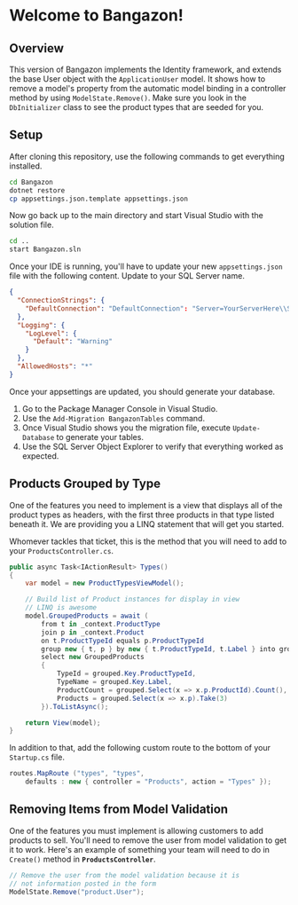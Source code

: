 # Welcome to Bangazon!

## Overview

This version of Bangazon implements the Identity framework, and extends the base User object with the `ApplicationUser` model.
It shows how to remove a model's property from the automatic model binding in a controller method by using `ModelState.Remove()`.
Make sure you look in the `DbInitializer` class to see the product types that are seeded for you.

## Setup

After cloning this repository, use the following commands to get everything installed.

```sh
cd Bangazon
dotnet restore
cp appsettings.json.template appsettings.json
```

Now go back up to the main directory and start Visual Studio with the solution file.

```sh
cd ..
start Bangazon.sln
```

Once your IDE is running, you'll have to update your new `appsettings.json` file with the following content. Update to your SQL Server name.

```json
{
  "ConnectionStrings": {
    "DefaultConnection": "DefaultConnection": "Server=YourServerHere\\SQLEXPRESS;Database=BangazonSite;Trusted_Connection=True;"
  },
  "Logging": {
    "LogLevel": {
      "Default": "Warning"
    }
  },
  "AllowedHosts": "*"
}
```

Once your appsettings are updated, you should generate your database.

1. Go to the Package Manager Console in Visual Studio.
1. Use the `Add-Migration BangazonTables` command.
1. Once Visual Studio shows you the migration file, execute `Update-Database` to generate your tables.
1. Use the SQL Server Object Explorer to verify that everything worked as expected.

## Products Grouped by Type

One of the features you need to implement is a view that displays all of the product types as headers, with the first three products in that type listed beneath it. We are providing you a LINQ statement that will get you started.

Whomever tackles that ticket, this is the method that you will need to add to your `ProductsController.cs`.

```cs
public async Task<IActionResult> Types()
{
    var model = new ProductTypesViewModel();

    // Build list of Product instances for display in view
    // LINQ is awesome
    model.GroupedProducts = await (
        from t in _context.ProductType
        join p in _context.Product
        on t.ProductTypeId equals p.ProductTypeId
        group new { t, p } by new { t.ProductTypeId, t.Label } into grouped
        select new GroupedProducts
        {
            TypeId = grouped.Key.ProductTypeId,
            TypeName = grouped.Key.Label,
            ProductCount = grouped.Select(x => x.p.ProductId).Count(),
            Products = grouped.Select(x => x.p).Take(3)
        }).ToListAsync();

    return View(model);
}
```

In addition to that, add the following custom route to the bottom of your `Startup.cs` file.

```cs
routes.MapRoute ("types", "types",
    defaults : new { controller = "Products", action = "Types" });
```

## Removing Items from Model Validation

One of the features you must implement is allowing customers to add products to sell. You'll need to remove the user from model validation to get it to work. Here's an example of something your team will need to do in `Create()` method in **`ProductsController`**.

```cs
// Remove the user from the model validation because it is
// not information posted in the form
ModelState.Remove("product.User");
```
